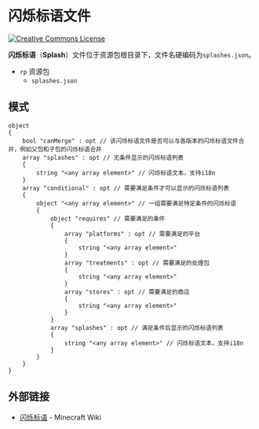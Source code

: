 # 闪烁标语文件

<a rel="license" href="http://creativecommons.org/licenses/by-nc-sa/4.0/"><img alt="Creative Commons License" style="border-width:0" src="https://mirrors.creativecommons.org/presskit/buttons/80x15/svg/by-nc-sa.svg" /></a>

**闪烁标语**（**Splash**）文件位于资源包根目录下，文件名硬编码为`splashes.json`。

<div class="treeview">
  <ul>
    <li><span class="sprite" style="background-image:url(https://wiki.mcbe-dev.net/w/images/9/92/FileCSS.png?format=original);background-position:-112px -128px;background-size:128px auto;height:16px;width:16px"></span> <code>rp</code> 资源包<ul>
      <li><span class="sprite" style="background-image:url(https://wiki.mcbe-dev.net/w/images/9/92/FileCSS.png?format=original);background-position:-0px -80px;background-size:128px auto;height:16px;width:16px"></span> <code>splashes.json</code></li>
    </ul></li>
  </ul>
</div>

## 模式

```schema
object
{
    bool "canMerge" : opt // 该闪烁标语文件是否可以与各版本的闪烁标语文件合并，例如父包和子包的闪烁标语合并
    array "splashes" : opt // 无条件显示的闪烁标语列表
    {
        string "<any array element>" // 闪烁标语文本，支持i18n
    }
    array "conditional" : opt // 需要满足条件才可以显示的闪烁标语列表
    {
        object "<any array element>" // 一组需要满足特定条件的闪烁标语
        {
            object "requires" // 需要满足的条件
            {
                array "platforms" : opt // 需要满足的平台
                {
                    string "<any array element>"
                }
                array "treatments" : opt // 需要满足的处理包
                {
                    string "<any array element>"
                }
                array "stores" : opt // 需要满足的商店
                {
                    string "<any array element>"
                }
            }
            array "splashes" : opt // 满足条件后显示的闪烁标语列表
            {
                string "<any array element>" // 闪烁标语文本，支持i18n
            }
        }
    }
}
```

## 外部链接

- [闪烁标语](https://minecraft.fandom.com/zh/wiki/%E9%97%AA%E7%83%81%E6%A0%87%E8%AF%AD) - Minecraft Wiki